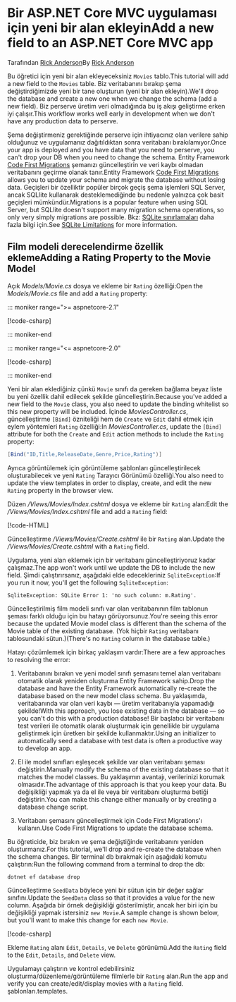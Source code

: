 <!-- This include not used by windows version -->
# <a name="add-a-new-field-to-an-aspnet-core-mvc-app"></a><span data-ttu-id="4f8af-101">Bir ASP.NET Core MVC uygulaması için yeni bir alan ekleyin</span><span class="sxs-lookup"><span data-stu-id="4f8af-101">Add a new field to an ASP.NET Core MVC app</span></span>

<span data-ttu-id="4f8af-102">Tarafından [Rick Anderson](https://twitter.com/RickAndMSFT)</span><span class="sxs-lookup"><span data-stu-id="4f8af-102">By [Rick Anderson](https://twitter.com/RickAndMSFT)</span></span>

<span data-ttu-id="4f8af-103">Bu öğretici için yeni bir alan ekleyeceksiniz `Movies` tablo.</span><span class="sxs-lookup"><span data-stu-id="4f8af-103">This tutorial will add a new field to the `Movies` table.</span></span> <span data-ttu-id="4f8af-104">Biz veritabanını bırakıp şema değiştirdiğimizde yeni bir tane oluşturun (yeni bir alan ekleyin).</span><span class="sxs-lookup"><span data-stu-id="4f8af-104">We'll drop the database and create a new one when we change the schema (add a new field).</span></span> <span data-ttu-id="4f8af-105">Biz perserve üretim veri olmadığında bu iş akışı geliştirme erken iyi çalışır.</span><span class="sxs-lookup"><span data-stu-id="4f8af-105">This workflow works well early in development when we don't have any production data to perserve.</span></span>

<span data-ttu-id="4f8af-106">Şema değiştirmeniz gerektiğinde perserve için ihtiyacınız olan verilere sahip olduğunuz ve uygulamanız dağıtıldıktan sonra veritabanı bırakılamıyor.</span><span class="sxs-lookup"><span data-stu-id="4f8af-106">Once your app is deployed and you have data that you need to perserve, you can't drop your DB when you need to change the schema.</span></span> <span data-ttu-id="4f8af-107">Entity Framework [Code First Migrations](/ef/core/get-started/aspnetcore/new-db) şemanızı güncelleştirin ve veri kaybı olmadan veritabanını geçirme olanak tanır.</span><span class="sxs-lookup"><span data-stu-id="4f8af-107">Entity Framework [Code First Migrations](/ef/core/get-started/aspnetcore/new-db) allows you to update your schema and migrate the database without losing data.</span></span> <span data-ttu-id="4f8af-108">Geçişleri bir özelliktir popüler birçok geçiş şema işlemleri SQL Server, ancak SQLlite kullanarak desteklemediğinde bu nedenle yalnızca çok basit geçişleri mümkündür.</span><span class="sxs-lookup"><span data-stu-id="4f8af-108">Migrations is a popular feature when using SQL Server, but SQLlite doesn't support many migration schema operations, so only very simply migrations are possible.</span></span> <span data-ttu-id="4f8af-109">Bkz: [SQLite sınırlamaları](/ef/core/providers/sqlite/limitations) daha fazla bilgi için.</span><span class="sxs-lookup"><span data-stu-id="4f8af-109">See [SQLite Limitations](/ef/core/providers/sqlite/limitations) for more information.</span></span>

## <a name="adding-a-rating-property-to-the-movie-model"></a><span data-ttu-id="4f8af-110">Film modeli derecelendirme özellik ekleme</span><span class="sxs-lookup"><span data-stu-id="4f8af-110">Adding a Rating Property to the Movie Model</span></span>

<span data-ttu-id="4f8af-111">Açık *Models/Movie.cs* dosya ve ekleme bir `Rating` özelliği:</span><span class="sxs-lookup"><span data-stu-id="4f8af-111">Open the *Models/Movie.cs* file and add a `Rating` property:</span></span>

::: moniker range=">= aspnetcore-2.1"

[!code-csharp[](~/tutorials/first-mvc-app/start-mvc/sample/MvcMovie21/Models/MovieDateRating.cs?highlight=12&name=snippet)]

::: moniker-end

::: moniker range="<= aspnetcore-2.0"

[!code-csharp[](~/tutorials/first-mvc-app/start-mvc/sample/MvcMovie/Models/MovieDateRating.cs?highlight=11&range=7-18)]

::: moniker-end

<span data-ttu-id="4f8af-112">Yeni bir alan eklediğiniz çünkü `Movie` sınıfı da gereken bağlama beyaz liste bu yeni özellik dahil edilecek şekilde güncelleştirin.</span><span class="sxs-lookup"><span data-stu-id="4f8af-112">Because you've added a new field to the `Movie` class, you also need to update the binding whitelist so this new property will be included.</span></span> <span data-ttu-id="4f8af-113">İçinde *MoviesController.cs*, güncelleştirme `[Bind]` özniteliği hem de `Create` ve `Edit` dahil etmek için eylem yöntemleri `Rating` özelliği:</span><span class="sxs-lookup"><span data-stu-id="4f8af-113">In *MoviesController.cs*, update the `[Bind]` attribute for both the `Create` and `Edit` action methods to include the `Rating` property:</span></span>

```csharp
[Bind("ID,Title,ReleaseDate,Genre,Price,Rating")]
   ```

<span data-ttu-id="4f8af-114">Ayrıca görüntülemek için görüntüleme şablonları güncelleştirilecek oluşturabilecek ve yeni `Rating` Tarayıcı Görünümü özelliği.</span><span class="sxs-lookup"><span data-stu-id="4f8af-114">You also need to update the view templates in order to display, create, and edit the new `Rating` property in the browser view.</span></span>

<span data-ttu-id="4f8af-115">Düzen */Views/Movies/Index.cshtml* dosya ve ekleme bir `Rating` alan:</span><span class="sxs-lookup"><span data-stu-id="4f8af-115">Edit the */Views/Movies/Index.cshtml* file and add a `Rating` field:</span></span>

[!code-HTML[](~/tutorials/first-mvc-app/start-mvc/sample/MvcMovie/Views/Movies/IndexGenreRating.cshtml?highlight=17,39&range=24-64)]

<span data-ttu-id="4f8af-116">Güncelleştirme */Views/Movies/Create.cshtml* ile bir `Rating` alan.</span><span class="sxs-lookup"><span data-stu-id="4f8af-116">Update the */Views/Movies/Create.cshtml* with a `Rating` field.</span></span>

<span data-ttu-id="4f8af-117">Uygulama, yeni alan eklemek için bir veritabanı güncelleştiriyoruz kadar çalışmaz.</span><span class="sxs-lookup"><span data-stu-id="4f8af-117">The app won't work until we update the DB to include the new field.</span></span> <span data-ttu-id="4f8af-118">Şimdi çalıştırırsanız, aşağıdaki elde edecekleriniz `SqliteException`:</span><span class="sxs-lookup"><span data-stu-id="4f8af-118">If you run it now, you'll get the following `SqliteException`:</span></span>

```
SqliteException: SQLite Error 1: 'no such column: m.Rating'.
```

<span data-ttu-id="4f8af-119">Güncelleştirilmiş film modeli sınıfı var olan veritabanının film tablonun şeması farklı olduğu için bu hatayı görüyorsunuz.</span><span class="sxs-lookup"><span data-stu-id="4f8af-119">You're seeing this error because the updated Movie model class is different than the schema of the Movie table of the existing database.</span></span> <span data-ttu-id="4f8af-120">(Yok hiçbir `Rating` veritabanı tablosundaki sütun.)</span><span class="sxs-lookup"><span data-stu-id="4f8af-120">(There's no `Rating` column in the database table.)</span></span>

<span data-ttu-id="4f8af-121">Hatayı çözümlemek için birkaç yaklaşım vardır:</span><span class="sxs-lookup"><span data-stu-id="4f8af-121">There are a few approaches to resolving the error:</span></span>

1. <span data-ttu-id="4f8af-122">Veritabanını bırakın ve yeni model sınıfı şemasını temel alan veritabanı otomatik olarak yeniden oluşturma Entity Framework sahip.</span><span class="sxs-lookup"><span data-stu-id="4f8af-122">Drop the database and have the Entity Framework automatically re-create the database based on the new model class schema.</span></span> <span data-ttu-id="4f8af-123">Bu yaklaşımda, veritabanında var olan veri kaybı — üretim veritabanıyla yapamadığı şekilde!</span><span class="sxs-lookup"><span data-stu-id="4f8af-123">With this approach, you lose existing data in the database — so you can't do this with a production database!</span></span> <span data-ttu-id="4f8af-124">Bir başlatıcı bir veritabanı test verileri ile otomatik olarak oluşturmak için genellikle bir uygulama geliştirmek için üretken bir şekilde kullanmaktır.</span><span class="sxs-lookup"><span data-stu-id="4f8af-124">Using an initializer to automatically seed a database with test data is often a productive way to develop an app.</span></span>

2. <span data-ttu-id="4f8af-125">El ile model sınıfları eşleşecek şekilde var olan veritabanı şeması değiştirin.</span><span class="sxs-lookup"><span data-stu-id="4f8af-125">Manually modify the schema of the existing database so that it matches the model classes.</span></span> <span data-ttu-id="4f8af-126">Bu yaklaşımın avantajı, verilerinizi korumak olmasıdır.</span><span class="sxs-lookup"><span data-stu-id="4f8af-126">The advantage of this approach is that you keep your data.</span></span> <span data-ttu-id="4f8af-127">Bu değişikliği yapmak ya da el ile veya bir veritabanı oluşturma betiği değiştirin.</span><span class="sxs-lookup"><span data-stu-id="4f8af-127">You can make this change either manually or by creating a database change script.</span></span>

3. <span data-ttu-id="4f8af-128">Veritabanı şemasını güncelleştirmek için Code First Migrations'ı kullanın.</span><span class="sxs-lookup"><span data-stu-id="4f8af-128">Use Code First Migrations to update the database schema.</span></span>

<span data-ttu-id="4f8af-129">Bu öğreticide, biz bırakın ve şema değiştiğinde veritabanını yeniden oluşturmanız.</span><span class="sxs-lookup"><span data-stu-id="4f8af-129">For this tutorial, we'll drop and re-create the database when the schema changes.</span></span> <span data-ttu-id="4f8af-130">Bir terminal db bırakmak için aşağıdaki komutu çalıştırın:</span><span class="sxs-lookup"><span data-stu-id="4f8af-130">Run the following command from a terminal to drop the db:</span></span>

`dotnet ef database drop`

<span data-ttu-id="4f8af-131">Güncelleştirme `SeedData` böylece yeni bir sütun için bir değer sağlar sınıfını.</span><span class="sxs-lookup"><span data-stu-id="4f8af-131">Update the `SeedData` class so that it provides a value for the new column.</span></span> <span data-ttu-id="4f8af-132">Aşağıda bir örnek değişikliği gösterilmiştir, ancak her biri için bu değişikliği yapmak istersiniz `new Movie`.</span><span class="sxs-lookup"><span data-stu-id="4f8af-132">A sample change is shown below, but you'll want to make this change for each `new Movie`.</span></span>

[!code-csharp[](~/tutorials/first-mvc-app/start-mvc/sample/MvcMovie/Models/SeedDataRating.cs?name=snippet1&highlight=6)]

<span data-ttu-id="4f8af-133">Ekleme `Rating` alanı `Edit`, `Details`, ve `Delete` görünümü.</span><span class="sxs-lookup"><span data-stu-id="4f8af-133">Add the `Rating` field to the `Edit`, `Details`, and `Delete` view.</span></span>

<span data-ttu-id="4f8af-134">Uygulamayı çalıştırın ve kontrol edebilirsiniz oluşturma/düzenleme/görüntüleme filmlerle bir `Rating` alan.</span><span class="sxs-lookup"><span data-stu-id="4f8af-134">Run the app and verify you can create/edit/display movies with a `Rating` field.</span></span> <span data-ttu-id="4f8af-135">şablonları.</span><span class="sxs-lookup"><span data-stu-id="4f8af-135">templates.</span></span>
